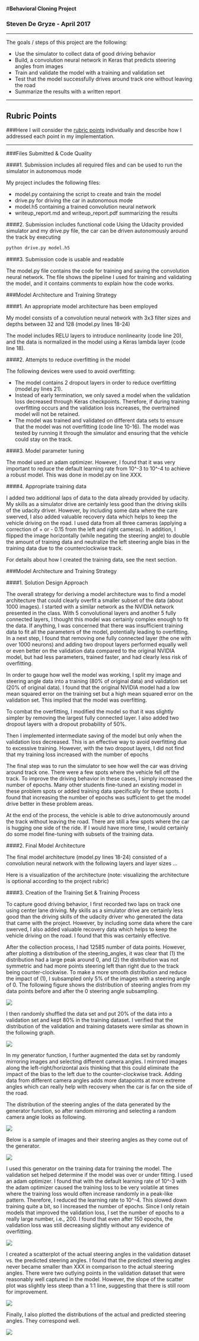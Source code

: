 #**Behavioral Cloning Project** 
### Steven De Gryze - April 2017

---

The goals / steps of this project are the following:

* Use the simulator to collect data of good driving behavior
* Build, a convolution neural network in Keras that predicts steering angles from images
* Train and validate the model with a training and validation set
* Test that the model successfully drives around track one without leaving the road
* Summarize the results with a written report

---

## Rubric Points
###Here I will consider the [rubric points](https://review.udacity.com/#!/rubrics/432/view) individually and describe how I addressed each point in my implementation.  

---
###Files Submitted & Code Quality

####1. Submission includes all required files and can be used to run the simulator in autonomous mode

My project includes the following files:
* model.py containing the script to create and train the model
* drive.py for driving the car in autonomous mode
* model.h5 containing a trained convolution neural network 
* writeup_report.md and writeup_report.pdf summarizing the results

####2. Submission includes functional code
Using the Udacity provided simulator and my drive.py file, the car can be driven autonomously around the track by executing 
```sh
python drive.py model.h5
```

####3. Submission code is usable and readable

The model.py file contains the code for training and saving the convolution neural network. The file shows the pipeline I used for training and validating the model, and it contains comments to explain how the code works.

###Model Architecture and Training Strategy

####1. An appropriate model architecture has been employed

My model consists of a convolution neural network with 3x3 filter sizes and depths between 32 and 128 (model.py lines 18-24) 

The model includes RELU layers to introduce nonlinearity (code line 20), and the data is normalized in the model using a Keras lambda layer (code line 18). 

####2. Attempts to reduce overfitting in the model

The following devices were used to avoid overfitting:

 * The model contains 2 dropout layers in order to reduce overfitting (model.py lines 21).
 * Instead of early termination, we only saved a model when the validation loss decreased through Keras checkpoints. Therefore, if during training overfitting occurs and the validation loss increases, the overtrained model will not be retained.
 * The model was trained and validated on different data sets to ensure that the model was not overfitting (code line 10-16). The model was tested by running it through the simulator and ensuring that the vehicle could stay on the track.

####3. Model parameter tuning

The model used an adam optimizer. However, I found that it was very important to reduce the default learning rate from 10^-3 to 10^-4 to achieve a robust model. This was done in model.py on line XXX.

####4. Appropriate training data

I added two additional laps of data to the data already provided by udacity. My skills as a simulator drive are certainly less good than the driving skills of the udacity driver. However, by including some data where the care swerved, I also added valuable recovery data which helps to keep the vehicle driving on the road. I used data from all three cameras (applying a correction of + or - 0.15 from the left and right cameras). In addition, I flipped the image horizontally (while negating the steering angle) to double the amount of training data and neutralize the left steering angle bias in the training data due to the counterclockwise track.

For details about how I created the training data, see the next section. 

###Model Architecture and Training Strategy

####1. Solution Design Approach

The overall strategy for deriving a model architecture was to find a model architecture that could clearly overfit a smaller subset of the data (about 1000 images). I started with a similar network as the NVIDIA network presented in the class. With 5 convolutional layers and another 5 fully connected layers, I thought this model was certainly complex enough to fit the data. If anything, I was concerned that there was insufficient training data to fit all the parameters of the model, potentially leading to overfitting. In a next step, I found that removing one fully connected layer (the one with over 1000 neurons) and adding two dropout layers performed equally well or even better on the validation data compared to the original NVIDIA model, but had less parameters, trained faster, and had clearly less risk of overfitting.

In order to gauge how well the model was working, I split my image and steering angle data into a training (80% of original data) and validation set (20% of original data). I found that the original NVIDIA model had a low mean squared error on the training set but a high mean squared error on the validation set. This implied that the model was overfitting. 

To combat the overfitting, I modified the model so that it was slightly simpler by removing the largest fully connected layer. I also added two dropout layers with a dropout probability of 50%.

Then I implemented intermediate saving of the model but only when the validation loss decreased. This is an effective way to avoid overfitting due to excessive training. However, with the two dropout layers, I did not find that my training loss increased with the number of epochs

The final step was to run the simulator to see how well the car was driving around track one. There were a few spots where the vehicle fell off the track. To improve the driving behavior in these cases, I simply increased the number of epochs. Many other students fine-tuned an existing model in these problem spots or added training data specifically for these spots. I found that increasing the number of epochs was sufficient to get the model drive better in these problem areas.

At the end of the process, the vehicle is able to drive autonomously around the track without leaving the road. There are still a few spots where the car is hugging one side of the ride. If I would have more time, I would certainly do some model fine-tuning with subsets of the training data.

####2. Final Model Architecture

The final model architecture (model.py lines 18-24) consisted of a convolution neural network with the following layers and layer sizes ...

Here is a visualization of the architecture (note: visualizing the architecture is optional according to the project rubric)

####3. Creation of the Training Set & Training Process

To capture good driving behavior, I first recorded two laps on track one using center lane driving. My skills as a simulator drive are certainly less good than the driving skills of the udacity driver who generated the data that came with the project. However, by including some data where the care swerved, I also added valuable recovery data which helps to keep the vehicle driving on the road. I found that this was certainly effective.

After the collection process, I had 12585 number of data points. However, after plotting a distribution of the steering_angles, it was clear that (1) the distribution had a large peak around 0, and (2) the distribution was not symmetric and had more points steering left than right due to the track being counter-clockwise. To make a more smooth distribution and reduce the impact of (1), I subsampled only 5% of the images with a steering angle of 0. The following figure shows the distribution of steering angles from my data points before and after the 0 steering angle subsampling.

![](./writeup_images/all_angle_distribution.png)

I then randomly shuffled the data set and put 20% of the data into a validation set and kept 80% in the training dataset. I verified that the distribution of the validation and training datasets were similar as shown in the following graph. 

![](./writeup_images/val_train_distribution.png)

In my generator function, I further augmented the data set by randomly mirroring images and selecting different camera angles. I mirrored images along the left-right/horizontal axis thinking that this could eliminate the impact of the bias to the left due to the counter-clockwise track. Adding data from different camera angles adds more datapoints at more extreme angles which can really help with recovery when the car is far on the side of the road.

The distribution of the steering angles of the data generated by the generator function, so after random mirroring and selecting a random camera angle looks as following.

![](./writeup_images/generator_distribution.png)

Below is a sample of images and their steering angles as they come out of the generator.

![](./writeup_images/generator_sample.png)

I used this generator on the training data for training the model. The validation set helped determine if the model was over or under fitting. I used an adam optimizer. I found that with the default learning rate of 10^-3 with the adam optimizer caused the training loss to be very volatile at times where the training loss would often increase randomly in a peak-like pattern. Therefore, I reduced the learning rate to 10^-4. This slowed down training quite a bit, so I increased the number of epochs. Since I only retain models that improved the validation loss, I set the number of epochs to a really large number, i.e., 200. I found that even after 150 epochs, the validation loss was still decreasing slightly without any evidence of overfitting.

![](./writeup_images/training_loss.png)

I created a scatterplot of the actual steering angles in the validation dataset vs. the predicted steering angles. I found that the predicted steering angles never became smaller than XXX in comparison to the actual steering angles. There were two outlying points in the validation dataset that were reasonably well captured in the model. However, the slope of the scatter plot was slightly less steep than a 1:1 line, suggesting that there is still room for improvement.

![](./writeup_images/pred_vs_actual.png)

Finally, I also plotted the distributions of the actual and predicted steering angles. They correspond well.

![](./writeup_images/val_train_distribution.png)


